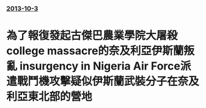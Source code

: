 ### [2013-10-3](/zh/news/2013/10/3/index.md)

##### 
#  為了報復發起古傑巴農業學院大屠殺 college massacre的奈及利亞伊斯蘭叛亂 insurgency in Nigeria Air Force派遣戰鬥機攻擊疑似伊斯蘭武裝分子在奈及利亞東北部的營地



